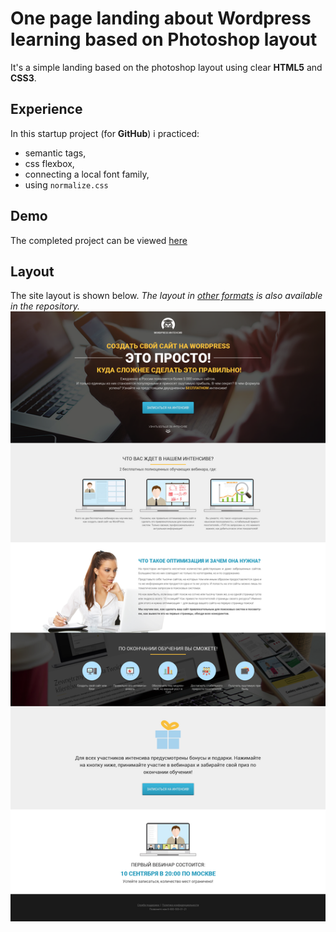 ﻿#  One page landing about Wordpress learning based on Photoshop layout
It's a simple landing based on the photoshop layout using clear **HTML5** and **CSS3**.
## Experience
In  this  startup  project (for **GitHub**) i practiced: 
- semantic  tags, 
- css flexbox, 
- connecting  a  local  font  family,
- using `normalize.css`
## Demo
The completed project can be viewed [here](https://rimerian.github.io/WP-Intensive-landing/ "demo url")
## Layout
The site layout is shown below. 
*The layout in [other formats](https://github.com/rimerian/WP-Intensive-landing/tree/main/layouts/ "layout source") is also available in the repository.*
![site layout](/layouts/WordPress2.png)


